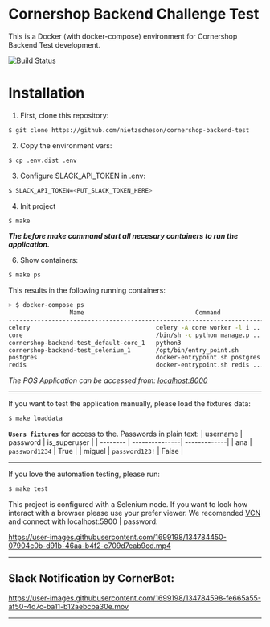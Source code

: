 Cornershop Backend Challenge Test
==============

This is a Docker (with docker-compose) environment for Cornershop Backend Test development.

[![Build Status](https://github.com/nietzscheson/cornershop-backend-test/workflows/Build/badge.svg)](https://github.com/nietzscheson/cornershop-backend-test/actions)

# Installation

1. First, clone this repository:

```bash
$ git clone https://github.com/nietzscheson/cornershop-backend-test
```

2. Copy the environment vars:

```bash
$ cp .env.dist .env
```
3. Configure SLACK_API_TOKEN in .env:

```bash
$ SLACK_API_TOKEN=<PUT_SLACK_TOKEN_HERE>
```
4. Init project
```bash
$ make
```
***The before make command start all necesary containers to run the application.***

6. Show containers:
```bash
$ make ps
```
This results in the following running containers:

```bash
> $ docker-compose ps
                 Name                               Command               State                                          Ports
---------------------------------------------------------------------------------------------------------------------------------------------------------------------
celery                                   celery -A core worker -l i ...   Up
core                                     /bin/sh -c python manage.p ...   Up       0.0.0.0:8000->8000/tcp,:::8000->8000/tcp
cornershop-backend-test_default-core_1   python3                          Exit 0
cornershop-backend-test_selenium_1       /opt/bin/entry_point.sh          Up       0.0.0.0:4444->4444/tcp,:::4444->4444/tcp, 0.0.0.0:5900->5900/tcp,:::5900->5900/tcp
postgres                                 docker-entrypoint.sh postgres    Up       0.0.0.0:5432->5432/tcp,:::5432->5432/tcp
redis                                    docker-entrypoint.sh redis ...   Up       0.0.0.0:6379->6379/tcp,:::6379->6379/tcp
```
*The POS Application can be accessed from: [localhost:8000](http://localhost:8000)*
___

If you want to test the application manually, please load the fixtures data:
```bash
$ make loaddata
```
**`Users fixtures`** for access to the. Passwords in plain text:
| username | password       | is_superuser |
| -------- | ---------------| -------------|
| ana      | `password1234` | True         |
| miguel   | `password123!` | False        |
___
If you love the automation testing, please run:
```bash
$ make test
```
This project is configured with a Selenium node. If you want to look how interact with a browser please use your prefer viewer. We recomended [VCN](https://www.realvnc.com/es/connect/download/viewer/) and connect with localhost:5900 | password:

https://user-images.githubusercontent.com/1699198/134784450-07904c0b-d91b-46aa-b4f2-e709d7eab9cd.mp4
___
## Slack Notification by CornerBot:
https://user-images.githubusercontent.com/1699198/134784598-fe665a55-af50-4d7c-ba11-b12aebcba30e.mov
___
